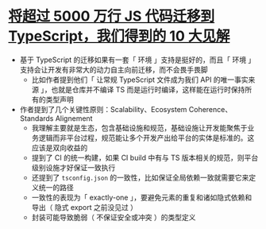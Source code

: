 # [将超过 5000 万行 JS 代码迁移到 TypeScript，我们得到的 10 大见解](https://mp.weixin.qq.com/s/iC-wI4mK48b0hq0HvGrZ8g)

- 基于 TypeScript 的迁移如果有一套「 环境 」支持是挺好的，而且「 环境 」支持会让开发有非常大的动力自主向前迁移，而不会畏手畏脚
    - 比如作者提到他们「 让常规 TypeScript 文件成为我们 API 的唯一事实来源 」，也就是仓库并不编译 TS 而是运行时编译，这样能在运行时保持所有的类型声明
- 作者提到了几个关键性原则：Scalability、Ecosystem Coherence、Standards Alignement
    - 我理解主要就是生态，包含基础设施和规范，基础设施让开发能聚焦于业务逻辑而非平台过程，规范能让多个开发产出给平台的实体是标准的。这应该是双向收益的
    - 提到了 CI 的统一构建，如果 CI build 中有与 TS 版本相关的规范，则平台级别设施才好保证一致执行
    - 还提到了 `tsconfig.json` 的一致性，比如保证全局依赖一致就需要它来定义统一的路径
    - 一致性的表现为「 exactly-one 」，要避免元素的重复和诸如隐式依赖和导出（ 隐式 export 之前没见过 ）
    - 封装可能导致脆弱（ 不保证安全或冲突 ）的类型定义
